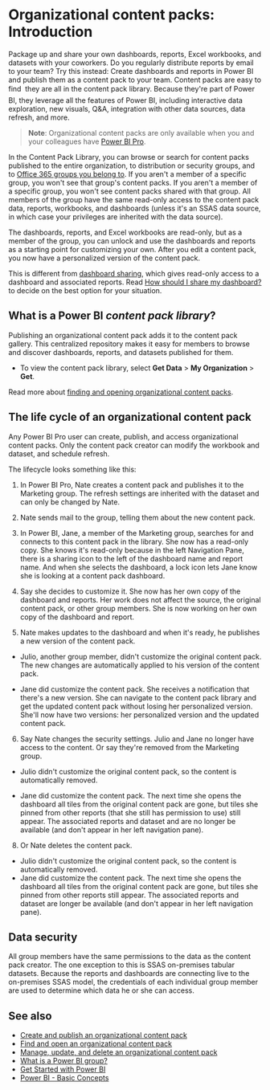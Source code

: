 <properties 
   pageTitle="Organizational content packs: Introduction"
   description="Organizational content packs: Introduction"
   services="powerbi" 
   documentationCenter="" 
   authors="maggiesMSFT" 
   manager="mblythe" 
   editor=""
   tags=""/>
 
<tags
   ms.service="powerbi"
   ms.devlang="NA"
   ms.topic="article"
   ms.tgt_pltfrm="NA"
   ms.workload="powerbi"
   ms.date="01/22/2016"
   ms.author="maggies"/>
# Organizational content packs: Introduction

Package up and share your own dashboards, reports, Excel workbooks, and datasets with your coworkers. Do you regularly distribute reports by email to your team? Try this instead: Create dashboards and reports in Power BI and publish them as a content pack to your team. Content packs are easy to find &#151; they are all in the content pack library. Because they're part of Power BI, they leverage all the features of Power BI, including interactive data exploration, new visuals, Q&A, integration with other data sources, data refresh, and more.

>**Note**:  Organizational content packs are only available when you and your colleagues have [Power BI Pro](powerbi-power-bi-pro-content-what-is-it.md).

In the Content Pack Library, you can browse or search for content packs published to the entire organization,  to distribution or security groups, and to [Office 365 groups you belong to](powerbi-service-groups.md).  If you aren't a member of a specific group, you won't see that group's content packs. If you aren't a member of a specific group, you won't see content packs shared with that group. All members of the group have the same read-only access to the content pack data, reports, workbooks, and dashboards (unless it's an SSAS data source, in which case your privileges are inherited with the data source).

The dashboards, reports, and Excel workbooks are read-only, but as a member of the group, you can unlock and use the dashboards and reports as a starting point for customizing your own. After you edit a content pack, you now have a personalized version of the content pack.

This is different from [dashboard sharing](powerbi-service-share-unshare-dashboard.md), which gives read-only access to a dashboard and associated reports. Read [How should I share my dashboard?](powerbi-service-how-should-i-share-my-dashboard.md) to decide on the best option for your situation. 

## What is a Power BI *content pack library*?

Publishing an organizational content pack adds it to the content pack gallery.  This centralized repository makes it easy for members to browse and discover dashboards, reports, and datasets published for them.  

- To view the content pack library, select **Get Data** > **My Organization** > **Get**.

Read more about [finding and opening organizational content packs](powerbi-service-organizational-content-pack-find-and-open.md).

## The life cycle of an organizational content pack

Any Power BI Pro user can create, publish, and access organizational content packs. Only the content pack creator can modify the workbook and dataset, and schedule refresh.

The lifecycle looks something like this:

1. In Power BI Pro, Nate creates a content pack and publishes it to the Marketing group. The refresh settings are inherited with the dataset and can only be changed by Nate.

2. Nate sends mail to the group, telling them about the new content pack.

3. In Power BI, Jane, a member of the Marketing group, searches for and connects to this content pack in the library. She now has a read-only copy.  She knows it's read-only because in the left Navigation Pane, there is a sharing icon to the left of the dashboard name and report name. And when she selects the dashboard, a lock icon lets Jane know she is looking at a content pack dashboard. 

5. Say she decides to customize it. She now has her own copy of the dashboard and reports. Her work does not affect the source, the original content pack, or other group members. She is now working on her own copy of the dashboard and report.

4. Nate makes updates to the dashboard and when it's ready, he publishes a new version of the content pack.

  - Julio, another group member, didn't customize the original content pack. The new changes are automatically applied to his version of the content pack.  

 - Jane did customize the content pack. She receives a notification that there's a new version.  She can navigate to the content pack library and get the updated content pack without losing her personalized version.  She'll now have two versions: her personalized version and the updated content pack.

6. Say Nate changes the security settings. Julio and Jane no longer have access to the content. Or say they're removed from the Marketing group.

 -  Julio didn't customize the original content pack, so the content is automatically removed. 
 
 -  Jane did customize the content pack. The next time she opens the dashboard all tiles from the original content pack are gone, but tiles she pinned from other reports (that she still has permission to use) still appear. The associated reports and dataset and are no longer be available (and don't appear in her left navigation pane).

8. Or Nate deletes the content pack.

 -  Julio didn't customize the original content pack, so the content is automatically removed. 
 -  Jane did customize the content pack. The  next time she opens the dashboard all tiles from the original content pack are gone, but tiles she pinned from other reports still appear. The associated reports and dataset are longer be available (and don't appear in her left navigation pane).

## Data security

All group members have the same permissions to the data as the content pack creator. The one exception to this is SSAS on-premises tabular datasets.  Because the reports and dashboards are connecting live to the on-premises SSAS model, the credentials of each individual group member are used to determine which data he or she can access.

## See also

-   [Create and publish an organizational content pack](powerbi-service-organizational-content-pack-tutorial-create-and-publish.md)
-   [Find and open an organizational content pack](powerbi-service-organizational-content-pack-find-and-open.md)
-   [Manage, update, and delete an organizational content pack](powerbi-service-organizational-content-packs-manage-update-delete.md)
-   [What is a Power BI group?](powerbi-service-groups.md)
-   [Get Started with Power BI](powerbi-service-get-started.md)
-  [Power BI - Basic Concepts](powerbi-service-basic-concepts.md)



